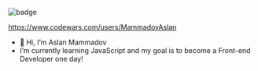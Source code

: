 ![badge](https://www.codewars.com/users/MammadovAslan/badges/large)

https://www.codewars.com/users/MammadovAslan

- 👋 Hi, I’m Aslan Mammadov
- I’m currently learning JavaScript and my goal is to become a Front-end Developer one day!


<!---
MammadovAslan/MammadovAslan is a ✨ special ✨ repository because its `README.md` (this file) appears on your GitHub profile.
You can click the Preview link to take a look at your changes.
--->
